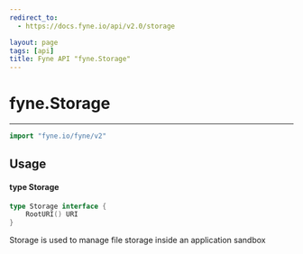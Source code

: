 ```yaml
---
redirect_to:
  - https://docs.fyne.io/api/v2.0/storage

layout: page
tags: [api]
title: Fyne API "fyne.Storage"
---
```



# fyne.Storage
---
```go
import "fyne.io/fyne/v2"
```

## Usage

#### type Storage

```go
type Storage interface {
	RootURI() URI
}
```

Storage is used to manage file storage inside an application sandbox
